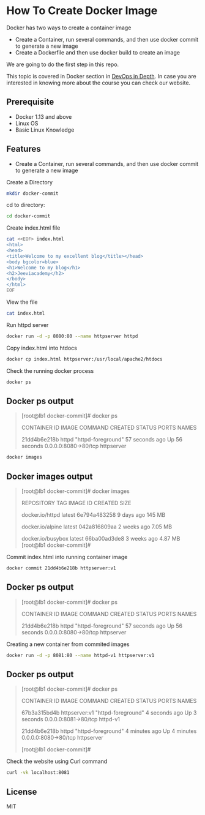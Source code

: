 # How To Create Docker Image

Docker has two ways to create a container image

- Create a Container, run several commands, and then use docker commit to generate a new image
- Create a Dockerfile and then use docker build to create an image

We are going to do the first step in this repo.

This topic is covered in Docker section in [DevOps in Depth]. In case you are interested in knowing more about the course you can check our website.


## Prerequisite

- Docker 1.13 and above
- Linux OS
- Basic Linux Knowledge

## Features

- Create a Container, run several commands, and then use docker commit to generate a new image

Create a Directory

```sh
mkdir docker-commit
```

cd to directory:
```sh
cd docker-commit
```
Create index.html file

```sh
cat <<EOF> index.html
<html>
<head>
<title>Welcome to my excellent blog</title></head>
<body bgcolor=blue>
<h1>Welcome to my blog</h1>
<h2>Jeeviacademy</h2>
</body>
</html>
EOF
```
View the file

```sh
cat index.html
```
Run httpd server
```sh
docker run -d -p 8080:80 --name httpserver httpd
```
Copy index.html into htdocs

```sh
docker cp index.html httpserver:/usr/local/apache2/htdocs
```
Check the running docker process

```sh
docker ps
```
## Docker ps output

>[root@lb1 docker-commit]# docker ps
>
>CONTAINER ID        IMAGE               COMMAND              CREATED             STATUS              PORTS                  NAMES
>
>21dd4b6e218b        httpd               "httpd-foreground"   57 seconds ago      Up 56 seconds       0.0.0.0:8080->80/tcp   httpserver

```sh
docker images
```
## Docker images output

>[root@lb1 docker-commit]# docker images
>
>REPOSITORY          TAG                 IMAGE ID            CREATED             SIZE
>
>docker.io/httpd     latest              6e794a483258        9 days ago          145 MB
>
>docker.io/alpine    latest              042a816809aa        2 weeks ago         7.05 MB
>
>docker.io/busybox   latest              66ba00ad3de8        3 weeks ago         4.87 MB
>[root@lb1 docker-commit]# 

Commit index.html into running container image

```sh
docker commit 21dd4b6e218b httpserver:v1
```
## Docker ps output

>[root@lb1 docker-commit]# docker ps
>
>CONTAINER ID        IMAGE               COMMAND              CREATED             STATUS              PORTS                  NAMES
>
>21dd4b6e218b        httpd               "httpd-foreground"   57 seconds ago      Up 56 seconds       0.0.0.0:8080->80/tcp   httpserver

Creating a new container from commited images
```sh
docker run -d -p 8081:80 --name httpd-v1 httpserver:v1
```
## Docker ps output

>[root@lb1 docker-commit]# docker ps
>
>CONTAINER ID        IMAGE               COMMAND              CREATED             STATUS              PORTS                  NAMES
>
>67b3a315bd4b        httpserver:v1       "httpd-foreground"   4 seconds ago       Up 3 seconds        0.0.0.0:8081->80/tcp   httpd-v1
>
>21dd4b6e218b        httpd               "httpd-foreground"   4 minutes ago       Up 4 minutes        0.0.0.0:8080->80/tcp   httpserver
>
>[root@lb1 docker-commit]# 

Check the website using Curl command

```sh
curl -vk localhost:8081
```
>


## License

MIT

[//]: # (These are reference links used in the body of this note and get stripped out when the markdown processor does its job. There is no need to format nicely because it shouldn't be seen. Thanks SO - http://stackoverflow.com/questions/4823468/store-comments-in-markdown-syntax)
   [DevOps in Depth]: <https://www.jeeviacademy.com/devops-in-depth/>
   [Landrush]: <https://github.com/vagrant-landrush/landrush>
   [hostmanager]: <https://github.com/devopsgroup-io/vagrant-hostmanager>
   
